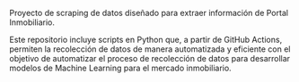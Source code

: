 Proyecto de scraping de datos diseñado para extraer información de Portal Inmobiliario. 

Este repositorio incluye scripts en Python que, a partir de GitHub Actions, permiten la recolección de datos de manera automatizada y eficiente con el objetivo de automatizar el proceso de recolección de datos para desarrollar modelos de Machine Learning para el mercado inmobiliario.
